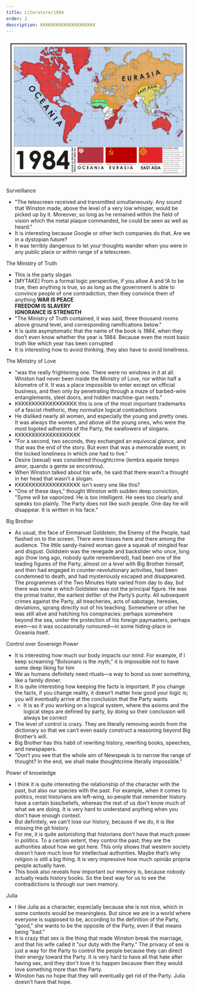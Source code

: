 ```yaml
---
title: Literature/1984
order: 2
description: KKKKKKKKKKKKKKKKKKKKK
---
```


![alt text](image.png)

Surveillance
- "The telescreen received and transmitted simultaneously. Any sound that Winston made, above the level of a very low whisper, would be picked up by it. Moreover, so long as he remained within the field of vision which the metal plaque commanded, he could be seen as well as heard."
- It is interesting because Google or other tech companies do that. Are we in a dystopian future?
- It was terribly dangerous to let your thoughts wander when you were in any public place or within range of a telescreen.

The Ministry of Truth
- This is the party slogan
- [MYTAKE] From a formal logic perspective, if you allow A and !A to be true, then anything is true, so as long as the government is able to convince people of one contradiction, then they convince them of anything
**WAR IS PEACE**  
**FREEDOM IS SLAVERY**  
**IGNORANCE IS STRENGTH**
- "The Ministry of Truth contained, it was said, three thousand rooms above ground level, and corresponding ramifications below."
- It is quite asymptomatic that the name of the book is *1984*, when they don’t even know whether the year is 1984. Because even the most basic truth like which year has been corrupted
- It is interesting how to avoid thinking, they also have to avoid loneliness.  

The Ministry of Love
- "was the really frightening one. There were no windows in it at all. Winston had never been inside the Ministry of Love, nor within half a kilometre of it. It was a place impossible to enter except on official business, and then only by penetrating through a maze of barbed-wire entanglements, steel doors, and hidden machine-gun nests."
- KKKKKKKKKKKKKKKKKK this is one of the most important trademarks of a fascist rhethoric, they normalize logical contradictions
- He disliked nearly all women, and especially the young and pretty ones. It was always the women, and above all the young ones, who were the most bigoted adherents of the Party, the swallowers of slogans.  
- KKKKKKKKKKKKKKKKKKK
- "For a second, two seconds, they exchanged an equivocal glance, and that was the end of the story. But even that was a memorable event, in the locked loneliness in which one had to live."
- Desire (sexual) was considered thoughtcrime (lembra aquele tempo amor, quando a gente se encontrou).
- When Winston talked about his wife, he said that there wasn’t a thought in her head that wasn’t a slogan.
- KKKKKKKKKKKKKKKKKKK isn't every one like this?
- "One of these days," thought Winston with sudden deep conviction, "Syme will be vaporized. He is too intelligent. He sees too clearly and speaks too plainly. The Party does not like such people. One day he will disappear. It is written in his face."


Big Brother
- As usual, the face of Emmanuel Goldstein, the Enemy of the People, had flashed on to the screen. There were hisses here and there among the audience. The little sandy-haired woman gave a squeak of mingled fear and disgust. Goldstein was the renegade and backslider who once, long ago (how long ago, nobody quite remembered), had been one of the leading figures of the Party, almost on a level with Big Brother himself, and then had engaged in counter-revolutionary activities, had been condemned to death, and had mysteriously escaped and disappeared. The programmes of the Two Minutes Hate varied from day to day, but there was none in which Goldstein was not the principal figure. He was the primal traitor, the earliest defiler of the Party’s purity. All subsequent crimes against the Party, all treacheries, acts of sabotage, heresies, deviations, sprang directly out of his teaching. Somewhere or other he was still alive and hatching his conspiracies: perhaps somewhere beyond the sea, under the protection of his foreign paymasters, perhaps even—so it was occasionally rumoured—in some hiding-place in Oceania itself.  

Control over Sovereign Power
- It is interesting how much our body impacts our mind. For example, if I keep screaming "Bolsonaro is the myth," it is impossible not to have some deep liking for him
- We as humans definitely need rituals—a way to bond us over something, like a family dinner.
- It is quite interesting how keeping the facts is important. If you change the facts, if you change reality, it doesn’t matter how good your logic is; you will eventually arrive at the conclusion that the Party wants
- - It is as if you working on a logical system, where the axioms and the logical steps are defined by party, by doing so their conclusion will always be correct
- The level of control is crazy. They are literally removing words from the dictionary so that we can’t even easily construct a reasoning beyond Big Brother’s will.
- Big Brother has this habit of rewriting history, rewriting books, speeches, and newspapers.  
- "Don’t you see that the whole aim of Newspeak is to narrow the range of thought? In the end, we shall make thoughtcrime literally impossible."  

Power of knowledge
- I think it is quite interesting the relationship of the character with the past, but also our species with the past. For example, when it comes to politics, most historians are left-wing, so people that remember history have a certain bias/beliefs, whereas the rest of us don't know much of what we are doing. It is very hard to understand anything when you don't have enough context.  
- But definitely, we can't lose our history, because if we do, it is like missing the git history.  
- For me, it is quite astonishing that historians don’t have that much power in politics. To a certain extent, they control the past; they are the authorities about how we got here. This only shows that western society doesn’t have much love for intellectual authorities. Maybe that’s why religion is still a big thing. It is very impressive how much opinião própria people actually have.    
- This book also reveals how important our memory is, because nobody actually reads history books. So the best way for us to see the contradictions is through our own memory.


Julia
- I like Julia as a character, especially because she is not nice, which in some contexts would be meaningless. But since we are in a world where everyone is supposed to be, according to the definition of the Party, "good," she wants to be the opposite of the Party, even if that means being "bad."  
- It is crazy that sex is the thing that made Winston break the marriage, and that his wife called it "our duty with the Party." The privacy of sex is just a way for the Party to control the people because they can direct their energy toward the Party. It is very hard to have all that hate after having sex, and they don’t love it to happen because then they would love something more than the Party.  
- Winston has no hope that they will eventually get rid of the Party. Julia doesn’t have that hope.  